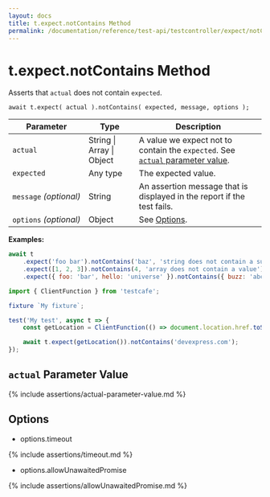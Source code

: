 ```yaml
---
layout: docs
title: t.expect.notContains Method
permalink: /documentation/reference/test-api/testcontroller/expect/notContains.html
---
```

# t.expect.notContains Method

Asserts that `actual` does not contain `expected`.

```text
await t.expect( actual ).notContains( expected, message, options );
```

Parameter              | Type                                              | Description
---------------------- | ------------------------------------------------- | ------------------------------------------------------------------------------------------------------------------
`actual`             | String &#124; Array &#124; Object | A value we expect not to contain the `expected`. See [`actual` parameter value](#actual-parameter-value).
`expected`             | Any type | The expected value.
`message`&#160;*(optional)* | String   | An assertion message that is displayed in the report if the test fails.
`options`&#160;*(optional)* | Object   | See [Options](#options).

**Examples:**

```js
await t
    .expect('foo bar').notContains('baz', 'string does not contain a substring')
    .expect([1, 2, 3]).notContains(4, 'array does not contain a value')
    .expect({ foo: 'bar', hello: 'universe' }).notContains({ buzz: 'abc' }, 'object does not contain a property');
```

```js
import { ClientFunction } from 'testcafe';

fixture `My fixture`;

test('My test', async t => {
    const getLocation = ClientFunction(() => document.location.href.toString());

    await t.expect(getLocation()).notContains('devexpress.com');
});
```

## `actual` Parameter Value

{% include assertions/actual-parameter-value.md %}

## Options

* options.timeout

{% include assertions/timeout.md %}

* options.allowUnawaitedPromise

{% include assertions/allowUnawaitedPromise.md %}
